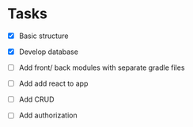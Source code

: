 # Tasks

* [x] Basic structure
* [x] Develop database
* [ ] Add front/ back modules with separate gradle files
* [ ] Add add react to app
* [ ] Add CRUD
* [ ] Add authorization

